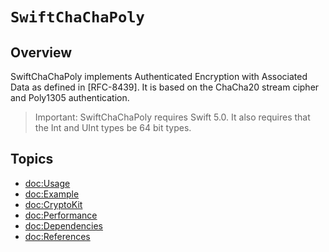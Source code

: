 # ``SwiftChaChaPoly``

## Overview

SwiftChaChaPoly implements Authenticated Encryption with Associated Data as defined in [RFC-8439].
It is based on the ChaCha20 stream cipher and Poly1305 authentication.

> Important:
SwiftChaChaPoly requires Swift 5.0. It also requires that the Int and UInt types be 64 bit types.

## Topics

- <doc:Usage>
- <doc:Example>
- <doc:CryptoKit>
- <doc:Performance>
- <doc:Dependencies>
- <doc:References>
